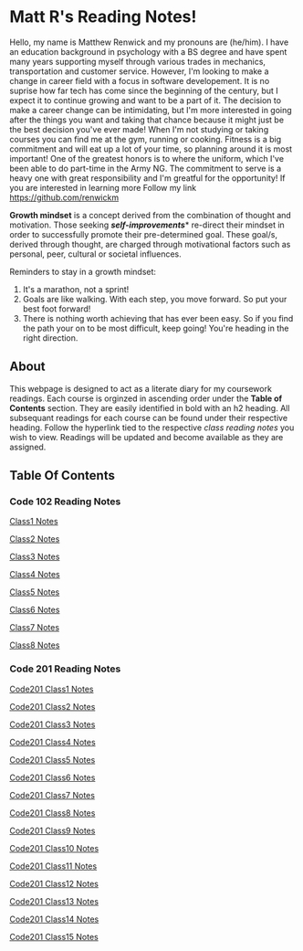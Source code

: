 # Matt R's Reading Notes!

Hello, my name is Matthew Renwick and my pronouns are (he/him). I have an education background in psychology with a BS degree and have spent many years supporting myself through various trades in mechanics, transportation and customer service. However, I'm looking to make a change in career field with a focus in software developement. It is no suprise how far tech has come since the beginning of the century, but I expect it to continue growing and want to be a part of it. The decision to make a career change can be intimidating, but I'm more interested in going after the things you want and taking that chance because it might just be the best decision you've ever made! When I'm not studying or taking courses you can find me at the gym, running or cooking. Fitness is a big commitment and will eat up a lot of your time, so planning around it is most important! One of the greatest honors is to where the uniform, which I've been able to do part-time in the Army NG. The commitment to serve is a heavy one with great responsibility and I'm greatful for the opportunity! If you are interested in learning more Follow my link <https://github.com/renwickm>

**Growth mindset** is a concept derived from the combination of thought and motivation. Those seeking ***self-improvements**** re-direct their mindset in order to successfully promote their pre-determined goal. These goal/s, derived through thought, are charged through motivational factors such as personal, peer, cultural or societal influences. 

Reminders to stay in a growth mindset:

1. It's a marathon, not a sprint!
2. Goals are like walking. With each step, you move forward. So put your best foot forward!
3. There is nothing worth achieving that has ever been easy. So if you find the path your on to be most difficult, keep going! You're heading in the right direction.

## About

This webpage is designed to act as a literate diary for my coursework readings. Each course is orginzed in ascending order under the **Table of Contents** section. They are easily identified in bold with an h2 heading. All subsequant readings for each course can be found under their respective heading. Follow the hyperlink tied to the respective *class reading notes* you wish to view. Readings will be updated and become available as they are assigned.  

## Table Of Contents

### Code 102 Reading Notes

[Class1 Notes](/class1_102.md)

[Class2 Notes](/class2_102.md)

[Class3 Notes](/class3_102.md)

[Class4 Notes](/class4_102.md)

[Class5 Notes](/class5_102.md)

[Class6 Notes](/class6_102.md)

[Class7 Notes](/class7_102.md)

[Class8 Notes](/class8_102.md)

### Code 201 Reading Notes

[Code201 Class1 Notes](/class-01.md)

[Code201 Class2 Notes](#fragment)

[Code201 Class3 Notes](#fragment)

[Code201 Class4 Notes](#fragment)

[Code201 Class5 Notes](#fragment)

[Code201 Class6 Notes](#fragment)

[Code201 Class7 Notes](#fragment)

[Code201 Class8 Notes](#fragment)

[Code201 Class9 Notes](#fragment)

[Code201 Class10 Notes](#fragment)

[Code201 Class11 Notes](#fragment)

[Code201 Class12 Notes](#fragment)

[Code201 Class13 Notes](#fragment)

[Code201 Class14 Notes](#fragment)

[Code201 Class15 Notes](#fragment)